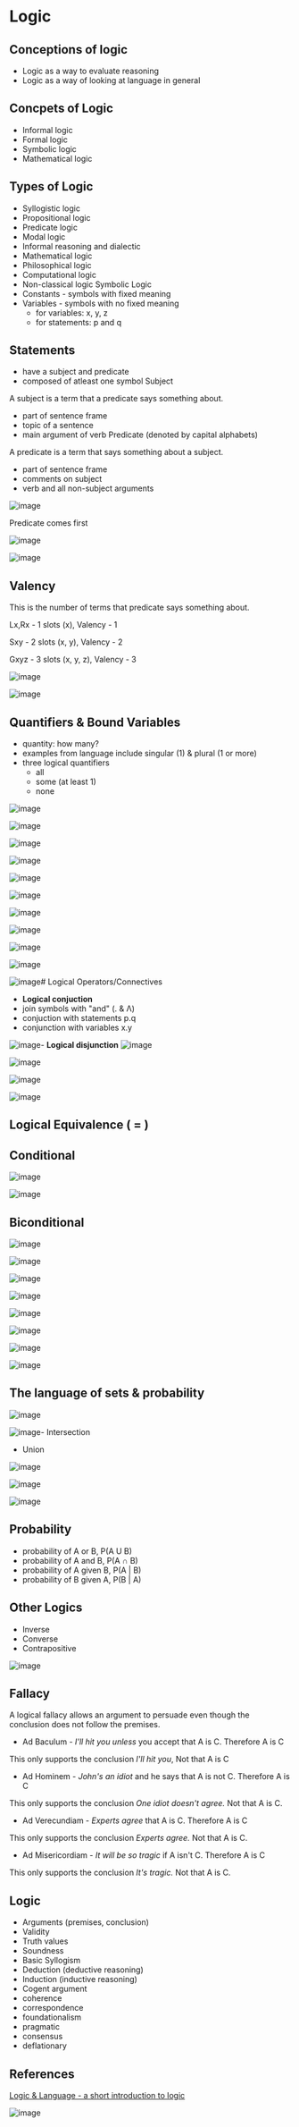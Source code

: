 # Logic

## Conceptions of logic

- Logic as a way to evaluate reasoning
- Logic as a way of looking at language in general

## Concpets of Logic

- Informal logic
- Formal logic
- Symbolic logic
- Mathematical logic

## Types of Logic

- Syllogistic logic
- Propositional logic
- Predicate logic
- Modal logic
- Informal reasoning and dialectic
- Mathematical logic
- Philosophical logic
- Computational logic
- Non-classical logic
Symbolic Logic
- Constants - symbols with fixed meaning
- Variables - symbols with no fixed meaning
  - for variables: x, y, z
  - for statements: p and q

## Statements

- have a subject and predicate
- composed of atleast one symbol
Subject

A subject is a term that a predicate says something about.

- part of sentence frame
- topic of a sentence
- main argument of verb
Predicate (denoted by capital alphabets)

A predicate is a term that says something about a subject.

- part of sentence frame
- comments on subject
- verb and all non-subject arguments

![image](../../media/Logic-image1.jpg)

Predicate comes first

![image](../../media/Logic-image2.jpg)

![image](../../media/Logic-image3.jpg)

## Valency

This is the number of terms that predicate says something about.

Lx,Rx - 1 slots (x), Valency - 1

Sxy - 2 slots (x, y), Valency - 2

Gxyz - 3 slots (x, y, z), Valency - 3

![image](../../media/Logic-image4.jpg)

![image](../../media/Logic-image5.jpg)

## Quantifiers & Bound Variables

- quantity: how many?
- examples from language include singular (1) & plural (1 or more)
- three logical quantifiers
  - all
  - some (at least 1)
  - none

![image](../../media/Logic-image6.jpg)

![image](../../media/Logic-image7.jpg)

![image](../../media/Logic-image8.jpg)

![image](../../media/Logic-image9.jpg)

![image](../../media/Logic-image10.jpg)

![image](../../media/Logic-image11.jpg)

![image](../../media/Logic-image12.jpg)

![image](../../media/Logic-image13.jpg)

![image](../../media/Logic-image14.jpg)

![image](../../media/Logic-image15.jpg)

![image](../../media/Logic-image16.jpg)# Logical Operators/Connectives
- **Logical conjuction**
- join symbols with "and" (. & Λ)
- conjuction with statements p.q
- conjunction with variables x.y

![image](../../media/Logic-image17.jpg)- **Logical disjunction**
![image](../../media/Logic-image18.jpg)

![image](../../media/Logic-image19.jpg)

![image](../../media/Logic-image20.jpg)

![image](../../media/Logic-image21.jpg)

## Logical Equivalence ( = )

## Conditional

![image](../../media/Logic-image22.jpg)

![image](../../media/Logic-image23.jpg)

## Biconditional

![image](../../media/Logic-image24.jpg)

![image](../../media/Logic-image25.jpg)

![image](../../media/Logic-image26.jpg)

![image](../../media/Logic-image27.jpg)

![image](../../media/Logic-image28.jpg)

![image](../../media/Logic-image29.jpg)

![image](../../media/Logic-image30.jpg)

![image](../../media/Logic-image31.jpg)

## The language of sets & probability

![image](../../media/Logic-image32.jpg)

![image](../../media/Logic-image33.jpg)- Intersection

- Union

![image](../../media/Logic-image34.jpg)

![image](../../media/Logic-image35.jpg)

![image](../../media/Logic-image36.jpg)

## Probability

- probability of A or B, P(A U B)
- probability of A and B, P(A **∩** B)
- probability of A given B, P(A | B)
- probability of B given A, P(B | A)

## Other Logics

- Inverse
- Converse
- Contrapositive

![image](../../media/Logic-image37.jpg)

## Fallacy

A logical fallacy allows an argument to persuade even though the conclusion does not follow the premises.

- Ad Baculum - *I'll hit you unless* you accept that A is C. Therefore A is C

This only supports the conclusion *I'll hit you*, Not that A is C

- Ad Hominem - *John's an idiot* and he says that A is not C. Therefore A is C

This only supports the conclusion *One idiot doesn't agree.* Not that A is C.

- Ad Verecundiam - *Experts agree* that A is C. Therefore A is C

This only supports the conclusion *Experts agree.* Not that A is C.

- Ad Misericordiam - *It will be so tragic* if A isn't C. Therefore A is C

This only supports the conclusion *It's tragic.* Not that A is C.

## Logic

- Arguments (premises, conclusion)
- Validity
- Truth values
- Soundness
- Basic Syllogism
- Deduction (deductive reasoning)
- Induction (inductive reasoning)
- Cogent argument
- coherence
- correspondence
- foundationalism
- pragmatic
- consensus
- deflationary

## References

[Logic & Language - a short introduction to logic](https://www.youtube.com/playlist?list=PL48654681292CF456)

![image](../../media/Logic-image38.jpg)
